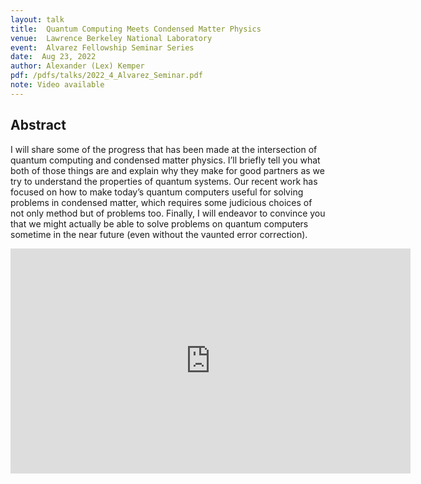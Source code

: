 ```yaml
---
layout: talk
title:  Quantum Computing Meets Condensed Matter Physics
venue:  Lawrence Berkeley National Laboratory
event:  Alvarez Fellowship Seminar Series
date:  Aug 23, 2022
author: Alexander (Lex) Kemper
pdf: /pdfs/talks/2022_4_Alvarez_Seminar.pdf
note: Video available
---
```


## Abstract

I will share some of the progress that has been made at the intersection of quantum computing and condensed matter physics. I’ll briefly tell you what both of those things are and explain why they make for good partners as we try to understand the properties of quantum systems. Our recent work has focused on how to make today’s quantum computers useful for solving problems in condensed matter, which requires some judicious choices of not only method but of problems too. Finally, I will endeavor to convince you that we might actually be able to solve problems on quantum computers sometime in the near future (even without the vaunted error correction).

<iframe title="vimeo-player" src="https://player.vimeo.com/video/724968700?h=4e4530fd9e" width="640" height="360" frameborder="0" allowfullscreen></iframe>
